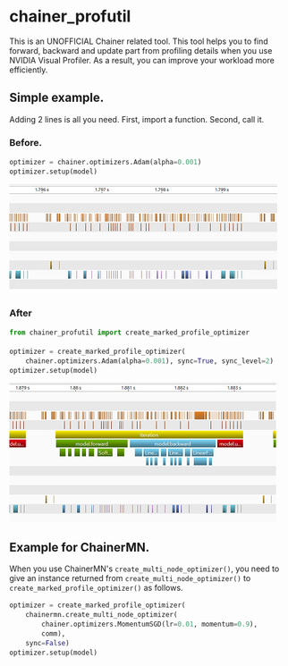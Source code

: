 # chainer_profutil

This is an UNOFFICIAL Chainer related tool. This tool helps you to find forward, backward and update part from profiling details when you use NVIDIA Visual Profiler. As a result, you can improve your workload more efficiently.

## Simple example.

Adding 2 lines is all you need. First, import a function. Second, call it.

### Before.

```python
optimizer = chainer.optimizers.Adam(alpha=0.001)
optimizer.setup(model)
```

[![A profiling result without nvtx mark.](./docs/imgs/profiling_example_without_mark_small.png "A profiling result without nvtx mark.")](./docs/imgs/profiling_example_without_mark.png)

### After

```python
from chainer_profutil import create_marked_profile_optimizer

optimizer = create_marked_profile_optimizer(
    chainer.optimizers.Adam(alpha=0.001), sync=True, sync_level=2)
optimizer.setup(model)
```

[![A profiling result with nvtx mark.](./docs/imgs/profiling_example_with_mark_small.png "A profiling result with nvtx mark.")](./docs/imgs/profiling_example_with_mark.png)

## Example for ChainerMN.

When you use ChainerMN's `create_multi_node_optimizer()`, you need to give an instance returned from `create_multi_node_optimizer()` to `create_marked_profile_optimizer()` as follows.

```python
optimizer = create_marked_profile_optimizer(
    chainermn.create_multi_node_optimizer(
        chainer.optimizers.MomentumSGD(lr=0.01, momentum=0.9),
        comm),
    sync=False)
optimizer.setup(model)
```
